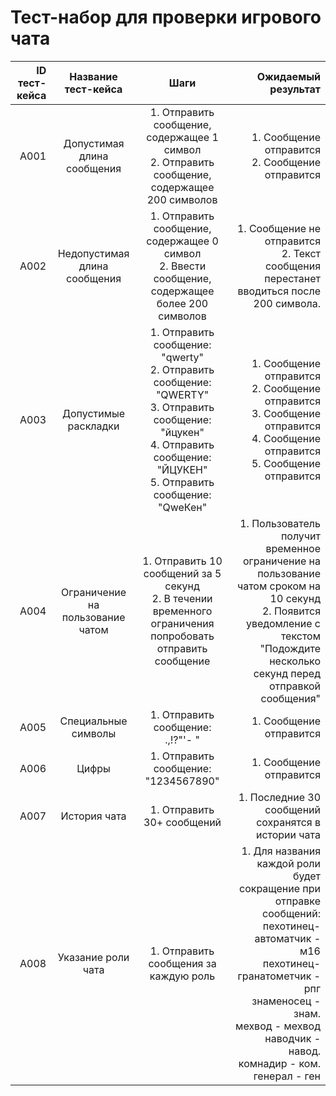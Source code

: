 # **Тест-набор для проверки игрового чата**

| ID тест-кейса |       Название тест-кейса        |                                                                                       Шаги                                                                                       |                                                                                                                                                                                                                       Ожидаемый результат |
| ------------: | :------------------------------: | :------------------------------------------------------------------------------------------------------------------------------------------------------------------------------: | ----------------------------------------------------------------------------------------------------------------------------------------------------------------------------------------------------------------------------------------: |
|          A001 |    Допустимая длина сообщения    |                                          1. Отправить сообщение, содержащее 1 символ<br>2. Отправить сообщение, содержащее 200 символов                                          |                                                                                                                                                                                        1. Сообщение отправится<br>2. Сообщение отправится |
|          A002 |   Недопустимая длина сообщения   |                                        1. Отправить сообщение, содержащее 0 символ<br>2. Ввести сообщение, содержащее более 200 символов                                         |                                                                                                                                                  1. Сообщение не отправится<br>2. Текст сообщения перестанет вводиться после 200 символа. |
|          A003 |       Допустимые раскладки       | 1. Отправить сообщение: "qwerty"<br>2. Отправить сообщение: "QWERTY"<br>3. Отправить сообщение: "йцукен"<br>4. Отправить сообщение: "ЙЦУКЕН"<br>5. Отправить сообщение: "QweКен" |                                                                                                       1. Сообщение отправится<br>2. Сообщение отправится<br>3. Сообщение отправится<br>4. Сообщение отправится<br>5. Сообщение отправится |
|          A004 | Ограничение на пользование чатом |                                   1. Отправить 10 сообщений за 5 секунд<br>2. В течении временного ограничения попробовать отправить сообщение                                   |                                                        1. Пользователь получит временное ограничение на пользование чатом сроком на 10 секунд<br>2. Появится уведомление с текстом "Подождите несколько секунд перед отправкой сообщения" |
|          A005 |       Специальные символы        |                                                                        1. Отправить сообщение: .,!?"'- "                                                                         |                                                                                                                                                                                                                   1. Сообщение отправится |
|          A006 |              Цифры               |                                                                       1. Отправить сообщение: "1234567890"                                                                       |                                                                                                                                                                                                                   1. Сообщение отправится |
|          A007 |           История чата           |                                                                            1. Отправить 30+ сообщений                                                                            |                                                                                                                                                                                       1. Последние 30 сообщений сохранятся в истории чата |
|          A008 |        Указание роли чата        |                                                                      1. Отправить сообщения за каждую роль                                                                       | 1. Для названия каждой роли будет сокращение при отправке сообщений: пехотинец- автоматчик - м16<br> пехотинец-гранатометчик - рпг<br> знаменосец - знам.<br> мехвод - мехвод<br> наводчик - навод.<br> комнадир - ком.<br> генерал - ген |

